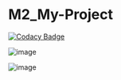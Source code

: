 # M2_My-Project
[![Codacy Badge](https://app.codacy.com/project/badge/Grade/51b80fe97cb44c68a24b299594e798fd)](https://www.codacy.com/gh/Sathyapriyak4744/M2_My-Project/dashboard?utm_source=github.com&amp;utm_medium=referral&amp;utm_content=Sathyapriyak4744/M2_My-Project&amp;utm_campaign=Badge_Grade)

 ![image](https://user-images.githubusercontent.com/101281756/164729195-de802701-b295-4419-be6e-8d3083527a3b.png)

![image](https://user-images.githubusercontent.com/101281756/164728694-233a603d-f9ac-4e29-832f-982d412188ae.png)
